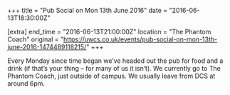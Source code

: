 +++
title = "Pub Social on Mon 13th June 2016"
date = "2016-06-13T18:30:00Z"

[extra]
end_time = "2016-06-13T21:00:00Z"
location = "The Phantom Coach"
original = "https://uwcs.co.uk/events/pub-social-on-mon-13th-june-2016-1474489118215/"
+++

Every Monday since time began we’ve headed out the pub for food and a drink (if that’s your thing – for many of us it isn’t). We currently go to The Phantom Coach, just outside of campus. We usually leave from DCS at around 6pm.

